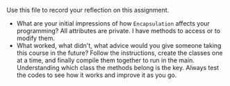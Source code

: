 Use this file to record your reflection on this assignment.

- What are your initial impressions of how `Encapsulation` affects your programming?
    All attributes are private. I have methods to access or to modify them. 
- What worked, what didn't, what advice would you give someone taking this course in the future?
    Follow the instructions, create the classes one at a time, and finally compile them together to run in the main.
    Understanding which class the methods belong is the key. 
    Always test the codes to see how it works and improve it as you go. 

